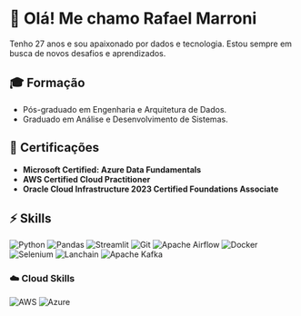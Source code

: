 # 👋 Olá! Me chamo Rafael Marroni
Tenho 27 anos e sou apaixonado por dados e tecnologia. Estou sempre em busca de novos desafios e aprendizados.

## 🎓 Formação
- Pós-graduado em Engenharia e Arquitetura de Dados.
- Graduado em Análise e Desenvolvimento de Sistemas.

## 🏅 Certificações
- **Microsoft Certified: Azure Data Fundamentals**
- **AWS Certified Cloud Practitioner**
- **Oracle Cloud Infrastructure 2023 Certified Foundations Associate**

## ⚡ Skills
![Python](https://camo.githubusercontent.com/75a7cc01abd9d8cee6575e3b4a97f5fb33b117c8159eac1d840cfdce35ebb427/68747470733a2f2f696d672e736869656c64732e696f2f62616467652f2d507974686f6e2d3337373641423f266c6f676f3d507974686f6e266c6f676f436f6c6f723d464646464646)
![Pandas](https://camo.githubusercontent.com/8b14b9d2099986b81f2faa9f25060168913abe992ce724ab9b58192e94169c58/68747470733a2f2f696d672e736869656c64732e696f2f62616467652f2d70616e6461732d3135303435383f266c6f676f3d70616e646173266c6f676f436f6c6f723d464646464646)
![Streamlit](https://camo.githubusercontent.com/73e03f7ff2ab667a4b668ec67194b48472067a8bd07995303bc790e5107f6778/68747470733a2f2f696d672e736869656c64732e696f2f62616467652f2d53747265616d6c69742d4646344234423f266c6f676f3d53747265616d6c6974266c6f676f436f6c6f723d464646464646)
![Git](https://camo.githubusercontent.com/dd3c61adf4620d088f24979a2fcf366026458b7ea8bdda0539ba57fc9519c86f/68747470733a2f2f696d672e736869656c64732e696f2f62616467652f2d4769742d4630353033323f266c6f676f3d676974266c6f676f436f6c6f723d464646464646)
![Apache Airflow](https://camo.githubusercontent.com/19ac6cfb9a88ce5fdf3dd285548a65092f4c8f0ccfbcfc5ff5d695ab0aed9f18/68747470733a2f2f696d672e736869656c64732e696f2f62616467652f2d417061636865253230416972666c6f772d3031374345453f266c6f676f3d417061636865253230416972666c6f77266c6f676f436f6c6f723d464646464646)
![Docker](https://camo.githubusercontent.com/8a2e70d425282ca91d9ac81e794d8adf2f16f516736e9de4564abdbff8dc0bf8/68747470733a2f2f696d672e736869656c64732e696f2f62616467652f2d446f636b65722d3234393645443f266c6f676f3d446f636b6572266c6f676f436f6c6f723d464646464646)
![Selenium](https://camo.githubusercontent.com/abf73ad4e2bf475cb9004199e356016c320cb084efebf0b3a0e4e8460d03bdaf/68747470733a2f2f696d672e736869656c64732e696f2f62616467652f2d53656c656e69756d2d3433423032413f266c6f676f3d53656c656e69756d266c6f676f436f6c6f723d464646464646)
![Lanchain](https://camo.githubusercontent.com/ad568eb78fd53aa28e110f73e916e71ab5b0998d99d5a87d2a708ff50499512f/68747470733a2f2f696d672e736869656c64732e696f2f62616467652f2d6c616e67636861696e2d3143334333433f266c6f676f3d6c616e67636861696e266c6f676f436f6c6f723d464646464646)
![Apache Kafka](https://img.shields.io/badge/Apache%20Kafka-000?style=for-the-badge&logo=apachekafka)

### ☁️ Cloud Skills
![AWS](https://img.shields.io/badge/AWS-FF9900?style=for-the-badge&logo=amazon-aws&logoColor=white)
![Azure](https://img.shields.io/badge/Microsoft%20Azure-0078D4?style=for-the-badge&logo=microsoft-azure&logoColor=white)
